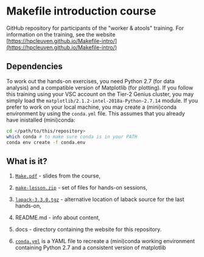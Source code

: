 # Makefile introduction course 

GitHub repository for participants of the "worker & atools" training. For information on the training, see the website [https://hpcleuven.github.io/Makefile-intro/](https://hpcleuven.github.io/Makefile-intro/)

## Dependencies

To work out the hands-on exercises, you need Python 2.7 (for data analysis) and a compatible version of Matplotlib (for plotting).
If you follow this training using your VSC account on the Tier-2 Genius cluster, you may simply load the `matplotlib/2.1.2-intel-2018a-Python-2.7.14` module.
If you prefer to work on your local machine, you may create a (mini)conda environment by using the `conda.yml` file. This assumes that you already have inistalled (mini)conda:
```bash
cd </path/to/this/repository>
which conda # to make sure conda is in your PATH
conda env create -f conda.env
```

## What is it?

1. [`Make.pdf`](Make.pdf) - slides from the course,

1. [`make-lesson.zip`](make-lesson.zip) - set of files for hands-on sessions,

1. [`lapack-3.3.0.tgz`](lapack-3.3.0.tgz) - alternative location of laback source for the last hands-on,

1. README.md - info about content,

1. docs - directory containing the website for this repository.

1. [`conda.yml`](conda.yml) is a YAML file to recreate a (mini)conda working environment containing Python 2.7 and a consistent version of matplotlib

